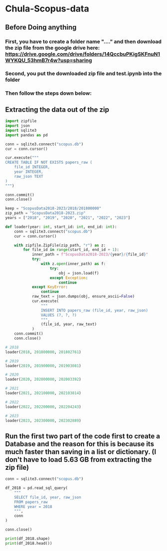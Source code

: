 # Chula-Scopus-data

## Before Doing anything
### First, you have to create a folder name "...." and then download the zip file from the google drive here: https://drive.google.com/drive/folders/14QccbuPKigSKFnuN1WYKQU_53hmB7r4w?usp=sharing

### Second, you put the downloaded zip file and test.ipynb into the folder

### Then follow the steps down below:

## Extracting the data out of the zip
```python 
import zipfile
import json
import sqlite3
import pandas as pd

conn = sqlite3.connect("scopus.db")
cur = conn.cursor()

cur.execute("""
CREATE TABLE IF NOT EXISTS papers_raw (
    file_id INTEGER,
    year INTEGER,
    raw_json TEXT
)
""")

conn.commit()
conn.close()

keep = "ScopusData2018-2023/2018/201800000"
zip_path = "ScopusData2018-2023.zip"
years = ["2018", "2019", "2020", "2021", "2022", "2023"]

def loader(year: int, start_id: int, end_id: int):
    conn = sqlite3.connect("scopus.db")
    cur = conn.cursor()

    with zipfile.ZipFile(zip_path, "r") as z:
        for file_id in range(start_id, end_id + 1):
            inner_path = f"ScopusData2018-2023/{year}/{file_id}"
            try:
                with z.open(inner_path) as f:
                    try:
                        obj = json.load(f)
                    except Exception:
                        continue
            except KeyError:
                continue
            raw_text = json.dumps(obj, ensure_ascii=False)
            cur.execute(
                """
                INSERT INTO papers_raw (file_id, year, raw_json)
                VALUES (?, ?, ?)
                """,
                (file_id, year, raw_text)
            )
    conn.commit()
    conn.close()
```


```python 
# 2018
loader(2018, 201800000, 201802761)

# 2019
loader(2019, 201900000, 201903081)

# 2020
loader(2020, 202000000, 202003392)

# 2021
loader(2021, 202100000, 202103814)

# 2022
loader(2022, 202200000, 202204243)

# 2023
loader(2023, 202300000, 202302889)
```

## Run the first two part of the code first to create a Database and the reason for this is because its much faster than saving in a list or dictionary. (I don't have to load 5.63 GB from extracting the zip file)

```python 
conn = sqlite3.connect("scopus.db")

df_2018 = pd.read_sql_query(
    """
    SELECT file_id, year, raw_json
    FROM papers_raw
    WHERE year = 2018
    """,
    conn
)

conn.close()

print(df_2018.shape)
print(df_2018.head())
```
